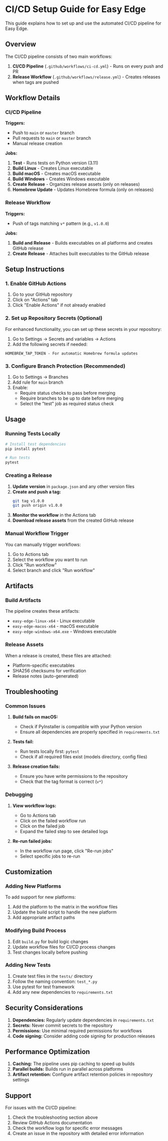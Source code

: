 # CI/CD Setup Guide for Easy Edge

This guide explains how to set up and use the automated CI/CD pipeline for Easy Edge.

## Overview

The CI/CD pipeline consists of two main workflows:

1. **CI/CD Pipeline** (`.github/workflows/ci-cd.yml`) - Runs on every push and PR
2. **Release Workflow** (`.github/workflows/release.yml`) - Creates releases when tags are pushed

## Workflow Details

### CI/CD Pipeline

**Triggers:**
- Push to `main` or `master` branch
- Pull requests to `main` or `master` branch
- Manual release creation

**Jobs:**
1. **Test** - Runs tests on Python version (3.11)
2. **Build Linux** - Creates Linux executable
3. **Build macOS** - Creates macOS executable  
4. **Build Windows** - Creates Windows executable
5. **Create Release** - Organizes release assets (only on releases)
6. **Homebrew Update** - Updates Homebrew formula (only on releases)

### Release Workflow

**Triggers:**
- Push of tags matching `v*` pattern (e.g., `v1.0.0`)

**Jobs:**
1. **Build and Release** - Builds executables on all platforms and creates GitHub release
2. **Create Release** - Attaches built executables to the GitHub release

## Setup Instructions

### 1. Enable GitHub Actions

1. Go to your GitHub repository
2. Click on "Actions" tab
3. Click "Enable Actions" if not already enabled

### 2. Set up Repository Secrets (Optional)

For enhanced functionality, you can set up these secrets in your repository:

1. Go to Settings → Secrets and variables → Actions
2. Add the following secrets if needed:

```
HOMEBREW_TAP_TOKEN - For automatic Homebrew formula updates
```

### 3. Configure Branch Protection (Recommended)

1. Go to Settings → Branches
2. Add rule for `main` branch
3. Enable:
   - Require status checks to pass before merging
   - Require branches to be up to date before merging
   - Select the "test" job as required status check

## Usage

### Running Tests Locally

```bash
# Install test dependencies
pip install pytest

# Run tests
pytest
```

### Creating a Release

1. **Update version** in `package.json` and any other version files
2. **Create and push a tag:**
   ```bash
   git tag v1.0.0
   git push origin v1.0.0
   ```
3. **Monitor the workflow** in the Actions tab
4. **Download release assets** from the created GitHub release

### Manual Workflow Trigger

You can manually trigger workflows:

1. Go to Actions tab
2. Select the workflow you want to run
3. Click "Run workflow"
4. Select branch and click "Run workflow"

## Artifacts

### Build Artifacts

The pipeline creates these artifacts:
- `easy-edge-linux-x64` - Linux executable
- `easy-edge-macos-x64` - macOS executable
- `easy-edge-windows-x64.exe` - Windows executable

### Release Assets

When a release is created, these files are attached:
- Platform-specific executables
- SHA256 checksums for verification
- Release notes (auto-generated)

## Troubleshooting

### Common Issues

1. **Build fails on macOS:**
   - Check if PyInstaller is compatible with your Python version
   - Ensure all dependencies are properly specified in `requirements.txt`

2. **Tests fail:**
   - Run tests locally first: `pytest`
   - Check if all required files exist (models directory, config files)

3. **Release creation fails:**
   - Ensure you have write permissions to the repository
   - Check that the tag format is correct (`v*`)

### Debugging

1. **View workflow logs:**
   - Go to Actions tab
   - Click on the failed workflow run
   - Click on the failed job
   - Expand the failed step to see detailed logs

2. **Re-run failed jobs:**
   - In the workflow run page, click "Re-run jobs"
   - Select specific jobs to re-run

## Customization

### Adding New Platforms

To add support for new platforms:

1. Add the platform to the matrix in the workflow files
2. Update the build script to handle the new platform
3. Add appropriate artifact paths

### Modifying Build Process

1. Edit `build.py` for build logic changes
2. Update workflow files for CI/CD process changes
3. Test changes locally before pushing

### Adding New Tests

1. Create test files in the `tests/` directory
2. Follow the naming convention: `test_*.py`
3. Use pytest for test framework
4. Add any new dependencies to `requirements.txt`

## Security Considerations

1. **Dependencies:** Regularly update dependencies in `requirements.txt`
2. **Secrets:** Never commit secrets to the repository
3. **Permissions:** Use minimal required permissions for workflows
4. **Code signing:** Consider adding code signing for production releases

## Performance Optimization

1. **Caching:** The pipeline uses pip caching to speed up builds
2. **Parallel builds:** Builds run in parallel across platforms
3. **Artifact retention:** Configure artifact retention policies in repository settings

## Support

For issues with the CI/CD pipeline:

1. Check the troubleshooting section above
2. Review GitHub Actions documentation
3. Check the workflow logs for specific error messages
4. Create an issue in the repository with detailed error information 